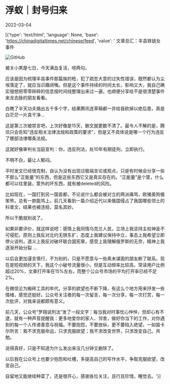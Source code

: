 # 浮蚁｜封号归来

2022-03-04

[{'type': 'text/html', 'language': None, 'base': 'https://chinadigitaltimes.net/chinese/feed', 'value': ' 文章总汇：丰县铁链女事件

![GitHub](https://chinadigitaltimes.net/chinese/files/2022/03/fuyi.jpeg)

被关小黑屋七日，今天满血复活，唠两句。

应该是因为梳理丰县事件那篇挨的枪，犯了疏忽大意的过失性错误，既然都认为尘埃落定了，就应当识趣闭嘴。但是这个事件持续的时间太长，影响又大，我自己确实很想把零零碎碎的信息按时间线整理出来过一遍，也顺便分享给不是很清楚事件来龙去脉的朋友看看。

白瞎了半天功夫搞出五千多个字，结果腾讯连草稿都一并给我砍掉以绝后患，真是白茫茫一片真干净…

这是第三次被禁言吧，上次好像是15天，删文就更数不清了。最令人不解的是，腾讯只会告知“违反相关法律法规和政策的要求”，但是又不具体说是哪一个行为违反了哪部法律哪条法规。

这就好像审判长当庭宣判：你，违反刑法，处10年有期徒刑，立即执行。

不明不白，最让人郁闷。

平时发文已经很克制，自认为没有出现过极端言论或观点，只是有时候会分享一些不那么“正能量”的东西，但是这些东西它又是真实存在的。“正能量”是个筐，什么都可以往里装，筐外的坏东西，就有被deleted的风险。

比如现在，一国打到另一国首都，不论说什么都会被对立的两派痛骂，欧猪美狗俄笨熊，总有一款能骂上。前几天看到一篇介绍近代以来俄国侵占了我国哪些领土的科普文，结果也被违规，莫名其妙。

所以干脆就别说了。

如果非要评价，就这样说吧：感情上我同情乌克兰人民，立场上我坚持主权神圣不可侵犯，原则上我反对北约无限东扩，态度上我建议保持中立，事态上我希望立即停火谈判，道义上我反对破坏联合国宪章，感受上我理解俄罗斯的无奈，精神上我逐渐开始分裂 …

以后会更加谨言慎行，不为别的，只是不愿意与一些素未谋面的朋友断了联系。现在是短视频的天下，我这个小破号流量很小，但是互动频率比较高，常读用户比例超过20%，文章打开率在15%左右，而整个公众号市场的平均打开率已经不足2%。

在微信沦为搬砖工具的年代，分享的欲望也不断下降，有这么个地方用来抒发一些情绪，感觉还挺好。公众号关注者的每一次留言，每一次分享，每一次打赏，每一次批评，对我来说都颇有意义。

前几天，公众号“罗翔说刑法”发了一段文字：每当我对时事忧心忡忡，但却心有不逮，就有一种声音提醒我：更多地爱你的家人、邻舍，做好你当下的工作，对你遇到的每一个人传递善意与祝福。不要抱怨，不要放纵，更不要陷入绝望。一如笛卡尔所言：我不求克服命运，只求克服欲望；我不求改变世界，只求改变自己。共勉。

说得真好，只是不知道为什么发出来没几分钟又删除了。

以后我在公众号上也要少抱怨和吐槽，多提高自己的写作水平，争取克服欲望，改变自己。

自留地又能继续种菜了，还是很开心，感谢各位关注，且行且珍惜，睡觉去。'}]